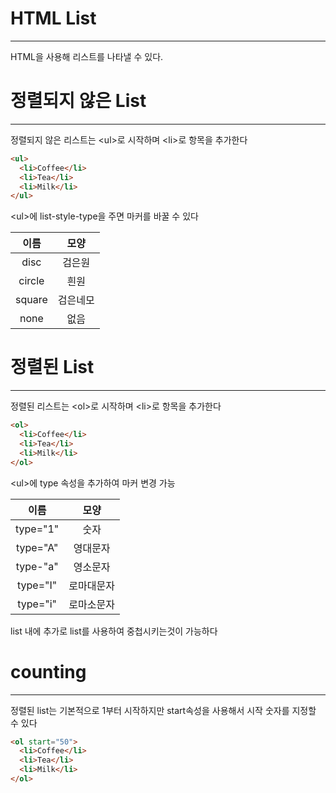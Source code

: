 # HTML List
--------------
HTML을 사용해 리스트를 나타낼 수 있다.

# 정렬되지 않은 List
------------------
정렬되지 않은 리스트는 \<ul>로 시작하며 \<li>로 항목을 추가한다

```html
<ul>
  <li>Coffee</li>
  <li>Tea</li>
  <li>Milk</li>
</ul>
```

\<ul>에 list-style-type을 주면 마커를 바꿀 수 있다

|이름|모양|
|:-:|:-:|
|disc|검은원|
|circle|흰원|
|square|검은네모|
|none|없음|

# 정렬된 List
----------------
정렬된 리스트는 \<ol>로 시작하며 \<li>로 항목을 추가한다

```html
<ol>
  <li>Coffee</li>
  <li>Tea</li>
  <li>Milk</li>
</ol>
```

\<ul>에 type 속성을 추가하여 마커 변경 가능

|이름|모양|
|:-:|:-:|
|type="1"|숫자|
|type="A"|영대문자|
|type-"a"|영소문자|
|type="I"|로마대문자|
|type="i"|로마소문자|

list 내에 추가로 list를 사용하여 중첩시키는것이 가능하다

# counting
----------------

정렬된 list는 기본적으로 1부터 시작하지만 start속성을 사용해서 시작 숫자를 지정할 수 있다

```html
<ol start="50">
  <li>Coffee</li>
  <li>Tea</li>
  <li>Milk</li>
</ol>
```
